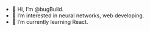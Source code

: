 - 👋 Hi, I’m @bugBuild.
- 👀 I’m interested in neural networks, web developing.
- 🌱 I’m currently learning React.

<!---
bugBuild/bugBuild is a ✨ special ✨ repository because its `README.md` (this file) appears on your GitHub profile.
You can click the Preview link to take a look at your changes.
--->
